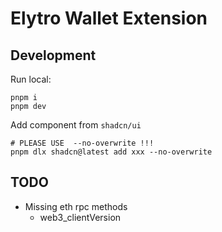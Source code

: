 # Elytro Wallet Extension

## Development

Run local:

```shell
pnpm i
pnpm dev
```

Add component from `shadcn/ui`

```shell
# PLEASE USE  --no-overwrite !!!
pnpm dlx shadcn@latest add xxx --no-overwrite
```

## TODO

- Missing eth rpc methods
  - web3_clientVersion
